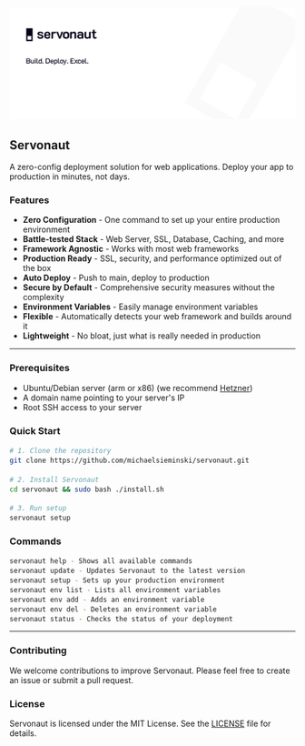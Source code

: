![Servonaut Banner](./public/banner.jpg)

## Servonaut

A zero-config deployment solution for web applications. Deploy your app to production in minutes, not days.

### Features

- **Zero Configuration** - One command to set up your entire production environment
- **Battle-tested Stack** - Web Server, SSL, Database, Caching, and more
- **Framework Agnostic** - Works with most web frameworks
- **Production Ready** - SSL, security, and performance optimized out of the box
- **Auto Deploy** - Push to main, deploy to production
- **Secure by Default** - Comprehensive security measures without the complexity
- **Environment Variables** - Easily manage environment variables
- **Flexible** - Automatically detects your web framework and builds around it
- **Lightweight** - No bloat, just what is really needed in production

---

### Prerequisites

- Ubuntu/Debian server (arm or x86) (we recommend [Hetzner](https://www.hetzner.com/cloud/))
- A domain name pointing to your server's IP
- Root SSH access to your server

### Quick Start

```bash
# 1. Clone the repository
git clone https://github.com/michaelsieminski/servonaut.git

# 2. Install Servonaut
cd servonaut && sudo bash ./install.sh

# 3. Run setup
servonaut setup
```

### Commands

```bash
servonaut help - Shows all available commands
servonaut update - Updates Servonaut to the latest version
servonaut setup - Sets up your production environment
servonaut env list - Lists all environment variables
servonaut env add - Adds an environment variable
servonaut env del - Deletes an environment variable
servonaut status - Checks the status of your deployment
```

---

### Contributing

We welcome contributions to improve Servonaut. Please feel free to create an issue or submit a pull request.

### License

Servonaut is licensed under the MIT License. See the [LICENSE](./LICENSE) file for details.
